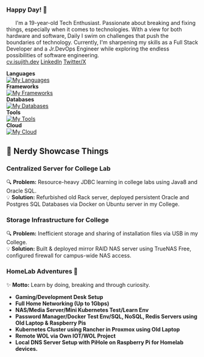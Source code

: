 ### Happy Day! 👋

<!--
**SujithThirumalaisamy/SujithThirumalaisamy** is a ✨ _special_ ✨ repository because its `README.md` (this file) appears on your GitHub profile.

Here are some ideas to get you started:

- 🔭 I’m currently working on ...
- 🌱 I’m currently learning ...
- 👯 I’m looking to collaborate on ...
- 🤔 I’m looking for help with ...
- 💬 Ask me about ...
- 📫 How to reach me: ...
- 😄 Pronouns: ...
- ⚡ Fun fact: ...
-->
&nbsp;&nbsp;&nbsp;&nbsp;&nbsp;&nbsp;I'm a 19-year-old Tech Enthusiast. Passionate about breaking and fixing things, especially when it comes to technologies. With a view for both hardware and software, Daily I swim on challenges that push the boundaries of technology. Currently, I'm sharpening my skills as a Full Stack Developer and a Jr.DevOps Engineer while exploring the endless possibilities of software engineering.<br>
[cv.isujith.dev](https://cv.isujith.dev)
[LinkedIn](https://www.linkedin.com/in/sujith-thiru/)
[Twitter/X](https://twitter.com/i/flow/login?redirect_after_login=%2FSujithThiru)

**Languages**<br>
[![My Languages](https://skillicons.dev/icons?i=ts,js,bash,java,c)](https://skillicons.dev)<br>
**Frameworks**<br>
[![My Frameworks](https://skillicons.dev/icons?i=react,next,tailwind,express,discordjs,prisma)](https://skillicons.dev)<br>
**Databases**<br>
[![My Databases](https://skillicons.dev/icons?i=postgres,redis,mongo,mysql)](https://skillicons.dev)<br>
**Tools**<br>
[![My Tools](https://skillicons.dev/icons?i=neovim,git,docker,linux,nginx)](https://skillicons.dev)<br>
**Cloud**<br>
[![My Cloud](https://skillicons.dev/icons?i=aws,gcp,cloudflare,netlify,vercel)](https://skillicons.dev)<br>
## 🚀 **Nerdy Showcase Things**

### Centralized Server for College Lab
🔍 **Problem:** Resource-heavy JDBC learning in college labs using Java8 and Oracle SQL.  
💡 **Solution:** Refurbished old Rack server, deployed persistent Oracle and Postgres SQL Databases via Docker on Ubuntu server in my College.

### Storage Infrastructure for College
🔍 **Problem:** Inefficient storage and sharing of installation files via USB in my College.  
💡 **Solution:** Built & deployed mirror RAID NAS server using TrueNAS Free, configured firewall for campus-wide NAS access.

### HomeLab Adventures 🏡
✨ **Motto:** Learn by doing, breaking and through curiosity.

- **Gaming/Development Desk Setup**
- **Full Home Networking (Up to 1Gbps)**
- **NAS/Media Server/Mini Kubernetes Test/Learn Env**
- **Password Manager/Docker Test Env/SQL, NoSQL, Redis Servers using Old Laptop & Raspberry Pis**
- **Kubernetes Cluster using Rancher in Proxmox using Old Laptop**
- **Remote WOL via Own IOT/WOL Project**
- **Local DNS Server Setup with PiHole on Raspberry Pi for Homelab devices.**
